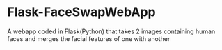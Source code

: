 # Flask-FaceSwapWebApp
 A webapp coded in Flask(Python) that takes 2 images containing human faces and merges the facial features of one with another
